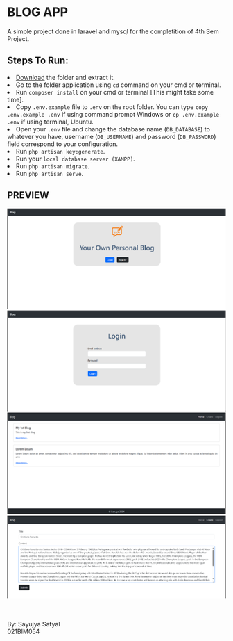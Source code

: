 # BLOG APP

A simple project done in laravel and mysql for the completition of 4th Sem Project.

## Steps To Run:

<li> <a href="https://download-directory.github.io/?url=https%3A%2F%2Fgithub.com%2FAyjuYaas%2FBIM%2Ftree%2Fmain%2F04_BIM4th%2F4thSemProject-BlogApp">Download</a> the folder and extract it.
<li>Go to the folder application using <code>cd</code> command on your cmd or terminal.
<li>Run <code>composer install</code> on your cmd or terminal [This might take some time].
<li>Copy <code>.env.example</code> file to <code>.env</code> on the root folder. You can type <code>copy .env.example .env</code> if using command prompt Windows or <code>cp .env.example .env</code> if using terminal, Ubuntu.
<li>Open your <code>.env</code> file and change the database name (<code>DB_DATABASE</code>) to whatever you have, username (<code>DB_USERNAME</code>) and password (<code>DB_PASSWORD</code>) field correspond to your configuration.
<li>Run <code>php artisan key:generate</code>.
<li>Run your <code>local database server (XAMPP)</code>.
<li>Run <code>php artisan migrate</code>.
<li>Run <code>php artisan serve</code>.

## PREVIEW

<img src="./public/Prev/01home.png" />
<img src="./public/Prev/02login.png" />
<img src="./public/Prev/03view.png" />
<img src="./public/Prev/04create.png" />

<br /> <br />
By:
Sayujya Satyal <br />
021BIM054
